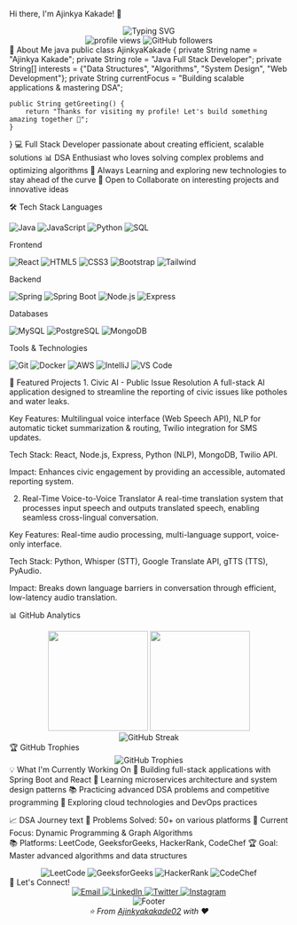Hi there, I'm Ajinkya Kakade! 👋
<div align="center"> <img src="https://readme-typing-svg.herokuapp.com?font=Fira+Code&size=30&pause=1000&color=36BCF7FF&center=true&vCenter=true&width=600&lines=Java+Full+Stack+Developer;DSA+Enthusiast;Problem+Solver;Code+Craftsman" alt="Typing SVG" /> </div><div align="center"> <img src="https://komarev.com/ghpvc/?username=Ajinkyakakade02&label=Profile%20views&color=0e75b6&style=flat" alt="profile views" /> <img src="https://img.shields.io/github/followers/Ajinkyakakade02?label=Followers&style=social" alt="GitHub followers" /> </div>
🚀 About Me
java
public class AjinkyaKakade {
    private String name = "Ajinkya Kakade";
    private String role = "Java Full Stack Developer";
    private String[] interests = {"Data Structures", "Algorithms", "System Design", "Web Development"};
    private String currentFocus = "Building scalable applications & mastering DSA";
    
    public String getGreeting() {
        return "Thanks for visiting my profile! Let's build something amazing together 🚀";
    }
}
💻 Full Stack Developer passionate about creating efficient, scalable solutions
📊 DSA Enthusiast who loves solving complex problems and optimizing algorithms
🎯 Always Learning and exploring new technologies to stay ahead of the curve
🤝 Open to Collaborate on interesting projects and innovative ideas

🛠️ Tech Stack
Languages
<p> <img src="https://img.shields.io/badge/Java-ED8B00?style=for-the-badge&logo=openjdk&logoColor=white" alt="Java"/> <img src="https://img.shields.io/badge/JavaScript-F7DF1E?style=for-the-badge&logo=javascript&logoColor=black" alt="JavaScript"/> <img src="https://img.shields.io/badge/Python-3776AB?style=for-the-badge&logo=python&logoColor=white" alt="Python"/> <img src="https://img.shields.io/badge/SQL-336791?style=for-the-badge&logo=postgresql&logoColor=white" alt="SQL"/> </p>
Frontend
<p> <img src="https://img.shields.io/badge/React-20232A?style=for-the-badge&logo=react&logoColor=61DAFB" alt="React"/> <img src="https://img.shields.io/badge/HTML5-E34F26?style=for-the-badge&logo=html5&logoColor=white" alt="HTML5"/> <img src="https://img.shields.io/badge/CSS3-1572B6?style=for-the-badge&logo=css3&logoColor=white" alt="CSS3"/> <img src="https://img.shields.io/badge/Bootstrap-563D7C?style=for-the-badge&logo=bootstrap&logoColor=white" alt="Bootstrap"/> <img src="https://img.shields.io/badge/Tailwind_CSS-38B2AC?style=for-the-badge&logo=tailwind-css&logoColor=white" alt="Tailwind"/> </p>
Backend
<p> <img src="https://img.shields.io/badge/Spring-6DB33F?style=for-the-badge&logo=spring&logoColor=white" alt="Spring"/> <img src="https://img.shields.io/badge/Spring_Boot-6DB33F?style=for-the-badge&logo=spring-boot&logoColor=white" alt="Spring Boot"/> <img src="https://img.shields.io/badge/Node.js-43853D?style=for-the-badge&logo=node.js&logoColor=white" alt="Node.js"/> <img src="https://img.shields.io/badge/Express.js-404D59?style=for-the-badge&logo=express&logoColor=white" alt="Express"/> </p>
Databases
<p> <img src="https://img.shields.io/badge/MySQL-005C84?style=for-the-badge&logo=mysql&logoColor=white" alt="MySQL"/> <img src="https://img.shields.io/badge/PostgreSQL-316192?style=for-the-badge&logo=postgresql&logoColor=white" alt="PostgreSQL"/> <img src="https://img.shields.io/badge/MongoDB-4EA94B?style=for-the-badge&logo=mongodb&logoColor=white" alt="MongoDB"/> </p>
Tools & Technologies
<p> <img src="https://img.shields.io/badge/Git-F05032?style=for-the-badge&logo=git&logoColor=white" alt="Git"/> <img src="https://img.shields.io/badge/Docker-2496ED?style=for-the-badge&logo=docker&logoColor=white" alt="Docker"/> <img src="https://img.shields.io/badge/AWS-232F3E?style=for-the-badge&logo=amazon-aws&logoColor=white" alt="AWS"/> <img src="https://img.shields.io/badge/IntelliJ_IDEA-000000.svg?style=for-the-badge&logo=intellij-idea&logoColor=white" alt="IntelliJ"/> <img src="https://img.shields.io/badge/VS_Code-007ACC?style=for-the-badge&logo=visual-studio-code&logoColor=white" alt="VS Code"/> </p>
🌟 Featured Projects
1. Civic AI - Public Issue Resolution
A full-stack AI application designed to streamline the reporting of civic issues like potholes and water leaks.

Key Features: Multilingual voice interface (Web Speech API), NLP for automatic ticket summarization & routing, Twilio integration for SMS updates.

Tech Stack: React, Node.js, Express, Python (NLP), MongoDB, Twilio API.

Impact: Enhances civic engagement by providing an accessible, automated reporting system.

2. Real-Time Voice-to-Voice Translator
A real-time translation system that processes input speech and outputs translated speech, enabling seamless cross-lingual conversation.

Key Features: Real-time audio processing, multi-language support, voice-only interface.

Tech Stack: Python, Whisper (STT), Google Translate API, gTTS (TTS), PyAudio.

Impact: Breaks down language barriers in conversation through efficient, low-latency audio translation.

📊 GitHub Analytics
<div align="center"> <img height="180em" src="https://github-readme-stats.vercel.app/api?username=Ajinkyakakade02&show_icons=true&theme=tokyonight&include_all_commits=true&count_private=true"/> <img height="180em" src="https://github-readme-stats.vercel.app/api/top-langs/?username=Ajinkyakakade02&layout=compact&langs_count=8&theme=tokyonight"/> </div><div align="center"> <img src="https://github-readme-streak-stats.herokuapp.com/?user=Ajinkyakakade02&theme=tokyonight" alt="GitHub Streak"/> </div>
🏆 GitHub Trophies
<div align="center"> <img src="https://github-profile-trophy.vercel.app/?username=Ajinkyakakade02&theme=tokyonight&no-frame=true&row=1&column=6" alt="GitHub Trophies"/> </div>
💡 What I'm Currently Working On
🔭 Building full-stack applications with Spring Boot and React
🌱 Learning microservices architecture and system design patterns
📚 Practicing advanced DSA problems and competitive programming
🎯 Exploring cloud technologies and DevOps practices

📈 DSA Journey
text
🏅 Problems Solved: 50+ on various platforms
🎯 Current Focus: Dynamic Programming & Graph Algorithms  
📚 Platforms: LeetCode, GeeksforGeeks, HackerRank, CodeChef
🏆 Goal: Master advanced algorithms and data structures
<div align="center"> <img src="https://img.shields.io/badge/LeetCode-FFA116?style=for-the-badge&logo=leetcode&logoColor=white" alt="LeetCode"/> <img src="https://img.shields.io/badge/GeeksforGeeks-298D46?style=for-the-badge&logo=geeksforgeeks&logoColor=white" alt="GeeksforGeeks"/> <img src="https://img.shields.io/badge/HackerRank-2EC866?style=for-the-badge&logo=hackerrank&logoColor=white" alt="HackerRank"/> <img src="https://img.shields.io/badge/CodeChef-5B4638?style=for-the-badge&logo=codechef&logoColor=white" alt="CodeChef"/> </div>
🤝 Let's Connect!
<div align="center"> <a href="mailto:your.email@gmail.com"> <img src="https://img.shields.io/badge/Email-D14836?style=for-the-badge&logo=gmail&logoColor=white" alt="Email"/> </a> <a href="https://linkedin.com/in/your-linkedin"> <img src="https://img.shields.io/badge/LinkedIn-0077B5?style=for-the-badge&logo=linkedin&logoColor=white" alt="LinkedIn"/> </a> <a href="https://twitter.com/your-twitter"> <img src="https://img.shields.io/badge/Twitter-1DA1F2?style=for-the-badge&logo=twitter&logoColor=white" alt="Twitter"/> </a> <a href="https://instagram.com/your-instagram"> <img src="https://img.shields.io/badge/Instagram-E4405F?style=for-the-badge&logo=instagram&logoColor=white" alt="Instagram"/> </a> </div>
<div align="center"> <img src="https://capsule-render.vercel.app/api?type=waving&color=gradient&height=100&section=footer" alt="Footer"/> </div><div align="center"> <i>⭐️ From <a href="https://github.com/Ajinkyakakade02">Ajinkyakakade02</a> with ❤️</i> </div>
